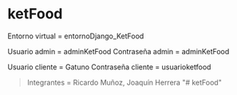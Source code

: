 ketFood
=============
Entorno virtual    = entornoDjango_KetFood

Usuario admin      = adminKetFood
Contraseña admin   = adminKetFood

Usuario cliente    = Gatuno
Contraseña cliente = usuarioketfood

> Integrantes      = Ricardo Muñoz, Joaquín Herrera
"# ketFood" 
